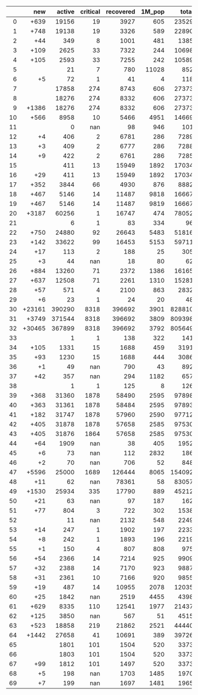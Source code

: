 |    |    new |   active |   critical |   recovered |   1M_pop |   total |
|---:|-------:|---------:|-----------:|------------:|---------:|--------:|
|  0 |   +639 |    19156 |         19 |        3927 |      605 |   23529 |
|  1 |   +748 |    19138 |         19 |        3326 |      589 |   22890 |
|  2 |    +44 |      349 |          8 |        1001 |      481 |    1385 |
|  3 |   +109 |     2625 |         33 |        7322 |      244 |   10698 |
|  4 |   +105 |     2593 |         33 |        7255 |      242 |   10589 |
|  5 |        |       21 |          7 |         780 |    11028 |     852 |
|  6 |     +5 |       72 |          1 |          41 |        4 |     118 |
|  7 |        |    17858 |        274 |        8743 |      606 |   27373 |
|  8 |        |    18276 |        274 |        8332 |      606 |   27373 |
|  9 |  +1386 |    18276 |        274 |        8332 |      606 |   27373 |
| 10 |   +566 |     8958 |         10 |        5466 |     4951 |   14669 |
| 11 |        |        0 |        nan |          98 |      946 |     101 |
| 12 |     +4 |      406 |          2 |        6781 |      286 |    7289 |
| 13 |     +3 |      409 |          2 |        6777 |      286 |    7288 |
| 14 |     +9 |      422 |          2 |        6761 |      286 |    7285 |
| 15 |        |      411 |         13 |       15949 |     1892 |   17034 |
| 16 |    +29 |      411 |         13 |       15949 |     1892 |   17034 |
| 17 |   +352 |     3844 |         66 |        4930 |      876 |    8882 |
| 18 |   +467 |     5146 |         14 |       11487 |     9818 |   16667 |
| 19 |   +467 |     5146 |         14 |       11487 |     9819 |   16667 |
| 20 |  +3187 |    60256 |          1 |       16747 |      474 |   78052 |
| 21 |        |        6 |          1 |          83 |      334 |      96 |
| 22 |   +750 |    24880 |         92 |       26643 |     5483 |   51816 |
| 23 |   +142 |    33622 |         99 |       16453 |     5153 |   59711 |
| 24 |    +17 |      113 |          2 |         188 |       25 |     305 |
| 25 |     +3 |       44 |        nan |          18 |       80 |      62 |
| 26 |   +884 |    13260 |         71 |        2372 |     1386 |   16165 |
| 27 |   +637 |    12508 |         71 |        2261 |     1310 |   15281 |
| 28 |    +57 |      571 |          4 |        2100 |      863 |    2832 |
| 29 |     +6 |       23 |          1 |          24 |       20 |      48 |
| 30 | +23161 |   390290 |       8318 |      396692 |     3901 |  828810 |
| 31 |  +3749 |   371544 |       8318 |      396692 |     3809 |  809398 |
| 32 | +30465 |   367899 |       8318 |      396692 |     3792 |  805649 |
| 33 |        |        1 |          1 |         138 |      322 |     141 |
| 34 |   +105 |     1331 |         15 |        1688 |      459 |    3191 |
| 35 |    +93 |     1230 |         15 |        1688 |      444 |    3086 |
| 36 |     +1 |       49 |        nan |         790 |       43 |     892 |
| 37 |    +42 |      357 |        nan |         294 |     1182 |     657 |
| 38 |        |        1 |          1 |         125 |        8 |     126 |
| 39 |   +368 |    31360 |       1878 |       58490 |     2595 |   97898 |
| 40 |   +363 |    31361 |       1878 |       58484 |     2595 |   97893 |
| 41 |   +182 |    31747 |       1878 |       57960 |     2590 |   97712 |
| 42 |   +405 |    31878 |       1878 |       57658 |     2585 |   97530 |
| 43 |   +405 |    31876 |       1864 |       57658 |     2585 |   97530 |
| 44 |    +64 |     1909 |        nan |          38 |      405 |    1952 |
| 45 |     +6 |       73 |        nan |         112 |     2832 |     186 |
| 46 |     +2 |       70 |        nan |         706 |       52 |     848 |
| 47 |  +5596 |    25000 |       1689 |      126444 |     8065 |  154092 |
| 48 |    +11 |       62 |        nan |       78361 |       58 |   83057 |
| 49 |  +1530 |    25934 |        335 |       17790 |      889 |   45212 |
| 50 |    +21 |       63 |        nan |          97 |      187 |     162 |
| 51 |    +77 |      804 |          3 |         722 |      302 |    1538 |
| 52 |        |       11 |        nan |        2132 |      548 |    2249 |
| 53 |    +14 |      247 |          1 |        1902 |      197 |    2233 |
| 54 |     +8 |      242 |          1 |        1893 |      196 |    2219 |
| 55 |     +1 |      150 |          4 |         807 |      808 |     975 |
| 56 |    +54 |     2366 |         14 |        7214 |      925 |    9909 |
| 57 |    +32 |     2388 |         14 |        7170 |      923 |    9887 |
| 58 |    +31 |     2361 |         10 |        7166 |      920 |    9855 |
| 59 |    +19 |      487 |         14 |       10955 |     2078 |   12035 |
| 60 |    +25 |     1842 |        nan |        2519 |     4455 |    4398 |
| 61 |   +629 |     8335 |        110 |       12541 |     1977 |   21437 |
| 62 |   +125 |     3850 |        nan |         567 |       51 |    4515 |
| 63 |   +523 |    18858 |        219 |       21862 |     2521 |   44440 |
| 64 |  +1442 |    27658 |         41 |       10691 |      389 |   39726 |
| 65 |        |     1801 |        101 |        1504 |      520 |    3373 |
| 66 |        |     1803 |        101 |        1504 |      520 |    3373 |
| 67 |    +99 |     1812 |        101 |        1497 |      520 |    3373 |
| 68 |     +5 |      198 |        nan |        1703 |     1485 |    1970 |
| 69 |     +7 |      199 |        nan |        1697 |     1481 |    1965 |